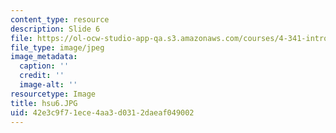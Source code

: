 ```yaml
---
content_type: resource
description: Slide 6
file: https://ol-ocw-studio-app-qa.s3.amazonaws.com/courses/4-341-introduction-to-photography-fall-2002/42e3c9f71ece4aa3d0312daeaf049002_hsu6.JPG
file_type: image/jpeg
image_metadata:
  caption: ''
  credit: ''
  image-alt: ''
resourcetype: Image
title: hsu6.JPG
uid: 42e3c9f7-1ece-4aa3-d031-2daeaf049002
---
```

